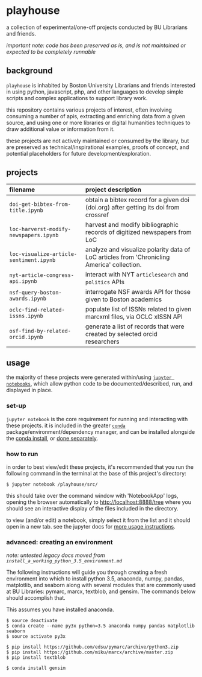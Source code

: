 # playhouse

a collection of experimental/one-off projects conducted by BU Librarians and friends.


_important note: code has been preserved as is, and is not maintained or expected to be completely runnable_

## background

`playhouse` is inhabited by Boston University Librarians and friends interested in
  using python, javascript, php, and other languages to develop simple scripts and
  complex applications to support library work.

this repository contains various projects of interest, often involving consuming
  a number of apis, extracting and enriching data from a given source, and
  using one or more libraries or digital humanities techniques to draw additional
  value or information from it.

these projects are not actively maintained or consumed by the library, but are
  preserved as technical/inspirational examples, proofs of concept, and potential
  placeholders for future development/exploration.

## projects

|filename|project description|
|:-------|:------------------|
|`doi-get-bibtex-from-title.ipynb`|obtain a bibtex record for a given doi (doi.org) after getting its doi from crossref|
|`loc-harverst-modify-newspapers.ipynb`|harvest and modify bibliographic records of digitized newspapers from LoC|
|`loc-visualize-article-sentiment.ipynb`|analyze and visualize polarity data of LoC articles from 'Chronicling America' collection. |
|`nyt-article-congress-api.ipynb`|interact with NYT `articlesearch` and `politics` APIs |
|`nsf-query-boston-awards.ipynb`|interrogate NSF awards API for those given to Boston academics |
|`oclc-find-related-issns.ipynb`|populate list of ISSNs related to given marcxml files, via OCLC xISSN API|
|`osf-find-by-related-orcid.ipynb`|generate a list of records that were created by selected orcid researchers|


## usage

the majority of these projects were generated within/using
  [`jupyter notebooks`](https://jupyter-notebook.readthedocs.io/en/latest/notebook.html),
  which allow python code to be documented/described, run, and displayed in place.


### set-up

`jupyter notebook` is the core requirement for running and interacting with these
  projects. it is included in the greater [`conda`](https://conda.io/docs/index.html)
  package/environment/dependency manager, and can be installed alongside the
  [conda install](https://conda.io/docs/user-guide/install/index.html), or
  [done separately](https://jupyter.readthedocs.io/en/latest/install.html#id4).

### how to run

in order to best view/edit these projects, it's recommended that you run the following
  command in the terminal at the base of this project's directory:

```
$ jupyter notebook /playhouse/src/
```

this should take over the command window with 'NotebookApp' logs, opening the
  browser automatically to [http://localhost:8888/tree](http://localhost:8888/tree)
  where you should see an interactive display of the files included in the directory.

to view (and/or edit) a notebook, simply select it from the list and it should
  open in a new tab. see the jupyter docs for [more usage instructions](https://jupyter-notebook.readthedocs.io/en/latest/notebook.html#starting-the-notebook-server).


### advanced: creating an environment

_note: untested legacy docs moved from `install_a_working_python_3.5_environment.md`_

The following instructions will guide you through creating a fresh environment into which to install python 3.5, anaconda, numpy, pandas, matplotlib, and seaborn along with several modules that are commonly used at BU Libraries: pymarc, marcx, textblob, and gensim. The commands below should accomplish that.

This assumes you have installed anaconda.  

```
$ source deactivate
$ conda create --name py3x python=3.5 anaconda numpy pandas matplotlib seaborn
$ source activate py3x

$ pip install https://github.com/edsu/pymarc/archive/python3.zip
$ pip install https://github.com/miku/marcx/archive/master.zip
$ pip install textblob

$ conda install gensim
```
